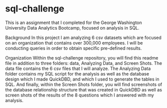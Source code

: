 # sql-challenge
This is an assignment that I completed for the George Washington University Data Analytics Bootcamp, focused on analysis in SQL.

Background
In this project I am analyzing 6 csv datasets which are focused on an organization that contains over 300,000 employees. I will be conducting queries in order to obtain specific pre-defined results.

Organization
Within the sql-challenge repository, you will find this readme file in addition to three folders: data, Analyzing Data, and Screen Shots. The data file contains the 6 csv files that I will analyze. The Analyzing Data folder contains my SQL script for the analysis as well as the database design which I made QuickDBD, and which I used to generate the tables in SQL. And finally, within the Screen Shots folder, you will find screenshots of the database relationship structure that was created in QuickDBD as well as screen shots of the results of the 8 questions which I answered with my analysis.
